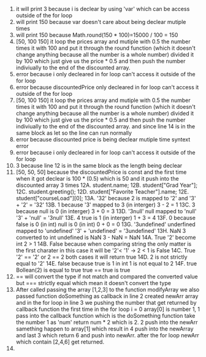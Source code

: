 1. it will print 3 because i is declear by using 'var' which can be access outside of the for loop
2. will print 150 because var doesn't care about being declear mutiple times
3. will print 150 because Math.round(150 * 100)=15000 / 100 = 150
4. [50, 100 150] it loop the prices array and mutiple with 0.5 the number times it with 100 and put it through the round function (which it doesn't change anything because all the number is a whole number) divided it by 100 which just give us the price * 0.5 and then push the number indiviually to the end of the discounted array.
5. error because i only decleared in for loop can't access it outside of the for loop
6. error because discountedPrice only decleared in for loop can't access it outside of the for loop
7. [50, 100 150] it loop the prices array and mutiple with 0.5 the number times it with 100 and put it through the round function (which it doesn't change anything because all the number is a whole number) divided it by 100 which just give us the price * 0.5 and then push the number indiviually to the end of the discounted array. and since line 14 is in the same block as let so the line can run normally
8. error because discounted price is being declear mutiple time syntext error
9. error because i only decleared in for loop can't access it outside of the for loop
10. 3 because line 12 is in the same block as the length being declear
11. [50, 50, 50] because the discountedPrice is const and the first time when it got declear is 100 * (0.5) which is 50 and it push into the discounted array 3 times
12A. student.name;
12B. student["Grad Year"];
12C. student.greeting();
12D. student["Favorite Teacher"].name;
12E. student["courseLoad"][0];
13A. '32' because 2 is mapped to '2' and '3' + '2' = '32'
13B. 1 because '3' mapped to 3 (in interger) 3 - 2 = 1
13C. 3 because null is 0 (in interger) 3 + 0 = 3
13D. '3null' null mapped to 'null' '3' + 'null' = '3null'
13E. 4 true is 1 (in interger) 1 + 3 = 4
13F. 0 because false is 0 (in int) null is 0 (in int) 0 + 0 = 0
13G. '3undefined' underfined mapped to 'undefined' '3' + 'undefined' = '3undefined'
13H. NaN 3 converted to int undefined is NaN 3 - NaN = NaN
14A. True '2' become int 2 > 1
14B. False because when comparing string the only matter is the first charater in this case it will be '2'< '1' -> 2 < 1 is False
14C. True '2' == '2' or 2 == 2 both cases it will return true
14D. 2 is not strictly equal to '2'
14E. false because true is 1 in int 1 is not equal to 2
14F. true Bollean(2) is equal to true true == true is true
15. == will convert the type if not match and compared the converted value but === strictly equal which mean it doesn't convert the type
17. After called passing the array [1,2,3] to the function modifyArray we also passed function doSomething as callback in line 2 created newArr array and in the for loop in line 3 we pushing the number that get returned by callback function the first time in the for loop i = 0 array[0] is number 1, 1 pass into the callback function which is the doSomething function take the number 1 as 'num' return num * 2 which is 2. 2 push into the newArr samething happen to array[1] which result in 4 push into the newArray and last 3 which return 6 and push into newArr. after the for loop newArr which contain [2,4,6] get returned.
18. 